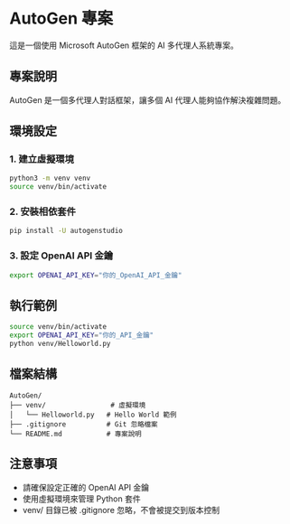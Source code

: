 # AutoGen 專案

這是一個使用 Microsoft AutoGen 框架的 AI 多代理人系統專案。

## 專案說明

AutoGen 是一個多代理人對話框架，讓多個 AI 代理人能夠協作解決複雜問題。

## 環境設定

### 1. 建立虛擬環境

```bash
python3 -m venv venv
source venv/bin/activate
```

### 2. 安裝相依套件

```bash
pip install -U autogenstudio
```

### 3. 設定 OpenAI API 金鑰

```bash
export OPENAI_API_KEY="你的_OpenAI_API_金鑰"
```

## 執行範例

```bash
source venv/bin/activate
export OPENAI_API_KEY="你的_API_金鑰"
python venv/Helloworld.py
```

## 檔案結構

```
AutoGen/
├── venv/                # 虛擬環境
│   └── Helloworld.py   # Hello World 範例
├── .gitignore          # Git 忽略檔案
└── README.md           # 專案說明
```

## 注意事項

- 請確保設定正確的 OpenAI API 金鑰
- 使用虛擬環境來管理 Python 套件
- venv/ 目錄已被 .gitignore 忽略，不會被提交到版本控制
